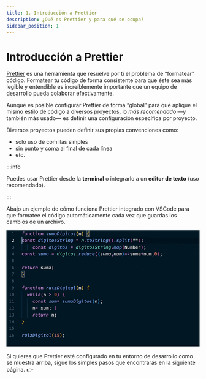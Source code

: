 ```yaml
---
title: 1. Introducción a Prettier
description: ¿Qué es Prettier y para qué se ocupa?
sidebar_position: 1
---
```


# Introducción a Prettier

[Prettier](https://prettier.io/) es una herramienta que resuelve por ti el
problema de “formatear” código. Formatear tu código de forma consistente para
que éste sea más legible y entendible es increíblemente importante que un equipo
de desarrollo pueda colaborar efectivamente.

Aunque es posible configurar Prettier de forma “global” para que aplique el
mismo estilo de código a diversos proyectos, lo _más recomendado_ —y también más
usado— es definir una configuración específica por proyecto.

Diversos proyectos pueden definir sus propias convenciones como:

- solo uso de comillas simples
- sin punto y coma al final de cada línea
- etc.

:::info

Puedes usar Prettier desde la **terminal** o integrarlo a un **editor de texto**
(uso recomendado).

:::

Abajo un ejemplo de cómo funciona Prettier integrado con VSCode para que
formatee el código automáticamente cada vez que guardas los cambios de un
archivo.

![Captura de editor de texto formateando código automáticamente](./prettier_format_on_save.gif "Formateo automático de código")

Si quieres que Prettier esté configurado en tu entorno de desarrollo como se
muestra arriba, sigue los simples pasos que encontrarás en la siguiente página.
👉
